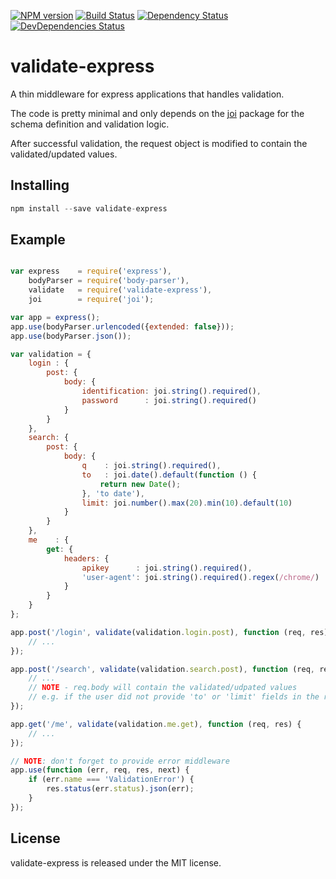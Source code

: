 [![NPM version][npm-image]][npm-url]
[![Build Status][travis-image]][travis-url]
[![Dependency Status][dependency-image]][dependency-url]
[![DevDependencies Status][dev-dependency-image]][dev-dependency-url]

# validate-express

A thin middleware for express applications that handles validation.

The code is pretty minimal and only depends on the [joi](https://github.com/hapijs/joi) package for the schema definition and validation logic.

After successful validation, the request object is modified to contain the validated/updated values.

## Installing

```javascript
npm install --save validate-express
```

## Example

```javascript

var express    = require('express'),
    bodyParser = require('body-parser'),
    validate   = require('validate-express'),
    joi        = require('joi');

var app = express();
app.use(bodyParser.urlencoded({extended: false}));
app.use(bodyParser.json());

var validation = {
    login : {
        post: {
            body: {
                identification: joi.string().required(),
                password      : joi.string().required()
            }
        }
    },
    search: {
        post: {
            body: {
                q    : joi.string().required(),
                to   : joi.date().default(function () {
                    return new Date();
                }, 'to date'),
                limit: joi.number().max(20).min(10).default(10)
            }
        }
    },
    me    : {
        get: {
            headers: {
                apikey      : joi.string().required(),
                'user-agent': joi.string().required().regex(/chrome/)
            }
        }
    }
};

app.post('/login', validate(validation.login.post), function (req, res) {
    // ...
});

app.post('/search', validate(validation.search.post), function (req, res) {
    // ...
    // NOTE - req.body will contain the validated/udpated values
    // e.g. if the user did not provide 'to' or 'limit' fields in the request, they now exist
});

app.get('/me', validate(validation.me.get), function (req, res) {
    // ...
});

// NOTE: don't forget to provide error middleware
app.use(function (err, req, res, next) {
    if (err.name === 'ValidationError') {
        res.status(err.status).json(err);
    }
});

```

## License

validate-express is released under the MIT license.

[npm-image]: https://img.shields.io/npm/v/validate-express.svg
[npm-url]: https://www.npmjs.com/package/validate-express
[dependency-image]: https://david-dm.org/tzellman/validate-express.svg
[dependency-url]: https://david-dm.org/tzellman/validate-express
[dev-dependency-image]: https://david-dm.org/tzellman/validate-express/dev-status.svg
[dev-dependency-url]: https://david-dm.org/tzellman/validate-express/#info=devDependencies
[travis-url]: http://travis-ci.org/tzellman/validate-express
[travis-image]: https://secure.travis-ci.org/tzellman/validate-express.svg
